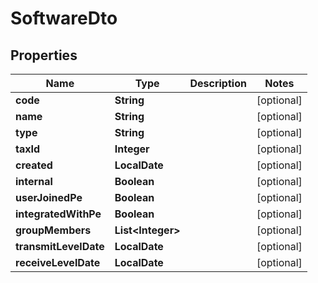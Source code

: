 

# SoftwareDto


## Properties

| Name | Type | Description | Notes |
|------------ | ------------- | ------------- | -------------|
|**code** | **String** |  |  [optional] |
|**name** | **String** |  |  [optional] |
|**type** | **String** |  |  [optional] |
|**taxId** | **Integer** |  |  [optional] |
|**created** | **LocalDate** |  |  [optional] |
|**internal** | **Boolean** |  |  [optional] |
|**userJoinedPe** | **Boolean** |  |  [optional] |
|**integratedWithPe** | **Boolean** |  |  [optional] |
|**groupMembers** | **List&lt;Integer&gt;** |  |  [optional] |
|**transmitLevelDate** | **LocalDate** |  |  [optional] |
|**receiveLevelDate** | **LocalDate** |  |  [optional] |



